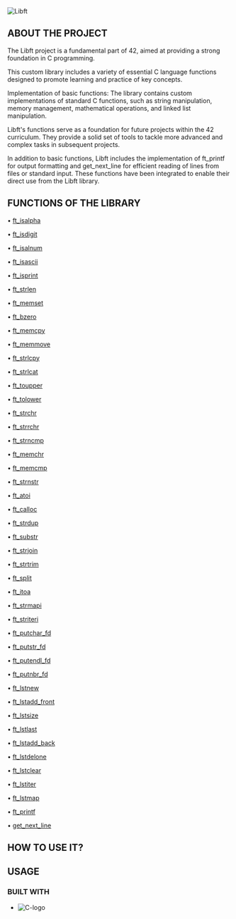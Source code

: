 <img alt="Libft" src="https://img.shields.io/badge/LIBFT-42-blue">

## ABOUT THE PROJECT

The Libft project is a fundamental part of 42, aimed at providing a strong foundation in C programming.

This custom library includes a variety of essential C language functions designed to promote learning and practice of key concepts.

Implementation of basic functions: The library contains custom implementations of standard C functions, such as string manipulation, memory management, mathematical operations, and linked list manipulation.

Libft's functions serve as a foundation for future projects within the 42 curriculum. They provide a solid set of tools to tackle more advanced and complex tasks in subsequent projects.

In addition to basic functions, Libft includes the implementation of ft_printf for output formatting and get_next_line for efficient reading of lines from files or standard input. These functions have been integrated to enable their direct use from the Libft library.

## FUNCTIONS OF THE LIBRARY

• [ft_isalpha](https://github.com/Ismaelm42/Libft/blob/main/libft/ft_isalpha.c)

• [ft_isdigit](https://github.com/Ismaelm42/Libft/blob/main/libft/ft_isdigit.c)

• [ft_isalnum](https://github.com/Ismaelm42/Libft/blob/main/libft/ft_isalnum.c)

• [ft_isascii](https://github.com/Ismaelm42/Libft/blob/main/libft/ft_isascii.c)

• [ft_isprint](https://github.com/Ismaelm42/Libft/blob/main/libft/ft_isprint.c)

• [ft_strlen](https://github.com/Ismaelm42/Libft/blob/main/libft/ft_strlen.c)

• [ft_memset](https://github.com/Ismaelm42/Libft/blob/main/libft/ft_memset.c)

• [ft_bzero](https://github.com/Ismaelm42/Libft/blob/main/libft/ft_bzero.c)

• [ft_memcpy](https://github.com/Ismaelm42/Libft/blob/main/libft/ft_memcpy.c)

• [ft_memmove](https://github.com/Ismaelm42/Libft/blob/main/libft/ft_memmove.c)

• [ft_strlcpy](https://github.com/Ismaelm42/Libft/blob/main/libft/ft_strlcpy.c)

• [ft_strlcat](https://github.com/Ismaelm42/Libft/blob/main/libft/ft_strlcat.c)

• [ft_toupper](https://github.com/Ismaelm42/Libft/blob/main/libft/ft_toupper.c)

• [ft_tolower](https://github.com/Ismaelm42/Libft/blob/main/libft/ft_tolower.c)

• [ft_strchr](https://github.com/Ismaelm42/Libft/blob/main/libft/ft_strchr.c)

• [ft_strrchr](https://github.com/Ismaelm42/Libft/blob/main/libft/ft_strrchr.c)

• [ft_strncmp](https://github.com/Ismaelm42/Libft/blob/main/libft/ft_strncmp.c)

• [ft_memchr](https://github.com/Ismaelm42/Libft/blob/main/libft/ft_memchr.c)

• [ft_memcmp](https://github.com/Ismaelm42/Libft/blob/main/libft/ft_memcmp.c)

• [ft_strnstr](https://github.com/Ismaelm42/Libft/blob/main/libft/ft_strnstr.c)

• [ft_atoi](https://github.com/Ismaelm42/Libft/blob/main/libft/ft_atoi.c)

• [ft_calloc](https://github.com/Ismaelm42/Libft/blob/main/libft/ft_calloc.c)

• [ft_strdup](https://github.com/Ismaelm42/Libft/blob/main/libft/ft_strdup.c)

• [ft_substr](https://github.com/Ismaelm42/Libft/blob/main/libft/ft_substr.c)

• [ft_strjoin](https://github.com/Ismaelm42/Libft/blob/main/libft/ft_strjoin.c)

• [ft_strtrim](https://github.com/Ismaelm42/Libft/blob/main/libft/ft_strtrim.c)

• [ft_split](https://github.com/Ismaelm42/Libft/blob/main/libft/ft_split.c)

• [ft_itoa](https://github.com/Ismaelm42/Libft/blob/main/libft/ft_itoa.c)

• [ft_strmapi](https://github.com/Ismaelm42/Libft/blob/main/libft/ft_strmapi.c)

• [ft_striteri](https://github.com/Ismaelm42/Libft/blob/main/libft/ft_striteri.c)

• [ft_putchar_fd](https://github.com/Ismaelm42/Libft/blob/main/libft/ft_putchar_fd.c)

• [ft_putstr_fd](https://github.com/Ismaelm42/Libft/blob/main/libft/ft_putstr_fd.c)

• [ft_putendl_fd](https://github.com/Ismaelm42/Libft/blob/main/libft/ft_putendl_fd.c)

• [ft_putnbr_fd](https://github.com/Ismaelm42/Libft/blob/main/libft/ft_putnbr_fd.c)

• [ft_lstnew](https://github.com/Ismaelm42/Libft/blob/main/libft/ft_lstnew.c)

• [ft_lstadd_front](https://github.com/Ismaelm42/Libft/blob/main/libft/ft_lstadd_front_bonus.c)

• [ft_lstsize](https://github.com/Ismaelm42/Libft/blob/main/libft/ft_lstsize_bonus.c)

• [ft_lstlast](https://github.com/Ismaelm42/Libft/blob/main/libft/ft_lstlast_bonus.c)

• [ft_lstadd_back](https://github.com/Ismaelm42/Libft/blob/main/libft/ft_lstadd_back_bonus.c)

• [ft_lstdelone](https://github.com/Ismaelm42/Libft/blob/main/libft/ft_lstdelone_bonus.c)

• [ft_lstclear](https://github.com/Ismaelm42/Libft/blob/main/libft/ft_lstclear_bonus.c)

• [ft_lstiter](https://github.com/Ismaelm42/Libft/blob/main/libft/ft_lstiter_bonus.c)

• [ft_lstmap](https://github.com/Ismaelm42/Libft/blob/main/libft/ft_lstmap_bonus.c)

• [ft_printf](https://github.com/Ismaelm42/Libft/blob/main/libft/ft_printf.c)

• [get_next_line](https://github.com/Ismaelm42/Libft/blob/main/libft/get_next_line.c)

## HOW TO USE IT?


## USAGE


### BUILT WITH

* <img alt="C-logo" src="https://img.shields.io/badge/C-cdcdcd?style=for-the-badge&logo=Cplusplus&logoColor=2979ff">
